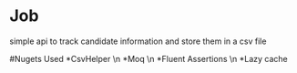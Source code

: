 # Job
simple api to track candidate information and store them in a csv file

#Nugets Used
*CsvHelper \n
*Moq \n
*Fluent Assertions \n
*Lazy cache
